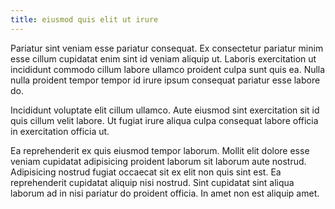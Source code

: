 ```yaml
---
title: eiusmod quis elit ut irure
---
```


Pariatur sint veniam esse pariatur consequat. Ex consectetur pariatur minim esse cillum cupidatat enim sint id veniam aliquip ut. Laboris exercitation ut incididunt commodo cillum labore ullamco proident culpa sunt quis ea. Nulla nulla proident tempor tempor id irure ipsum consequat pariatur esse labore do.

Incididunt voluptate elit cillum ullamco. Aute eiusmod sint exercitation sit id quis cillum velit labore. Ut fugiat irure aliqua culpa consequat labore officia in exercitation officia ut.

Ea reprehenderit ex quis eiusmod tempor laborum. Mollit elit dolore esse veniam cupidatat adipisicing proident laborum sit laborum aute nostrud. Adipisicing nostrud fugiat occaecat sit ex elit non quis sint est. Ea reprehenderit cupidatat aliquip nisi nostrud. Sint cupidatat sint aliqua laborum ad in nisi pariatur do proident officia. In amet non est aliquip amet.